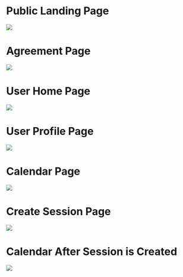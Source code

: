 # Public Landing Page
<img class="ui medium right floated rounded image" src="doc/PublicLandingPage.png">

# Agreement Page
<img class="ui medium right floated rounded image" src="doc/UserAgreement.png">

# User Home Page
<img class="ui medium right floated rounded image" src="doc/UserHomePage.png">

# User Profile Page
<img class="ui medium right floated rounded image" src="doc/UserProfilePage.png">

# Calendar Page
<img class="ui medium right floated rounded image" src="doc/Calendar.png">

# Create Session Page
<img class="ui medium right floated rounded image" src="doc/CreateSession.png">

# Calendar After Session is Created
<img class="ui medium right floated rounded image" src="doc/CalendarAfter.png">